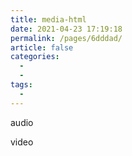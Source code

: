 ```yaml
---
title: media-html
date: 2021-04-23 17:19:18
permalink: /pages/6dddad/
article: false
categories:
  - 
  - 
tags:
  - 
---
```



audio

video
